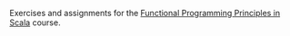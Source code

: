 Exercises and assignments for the [Functional Programming Principles in Scala](https://www.coursera.org/learn/scala-functional-programming/home/welcome) course.
